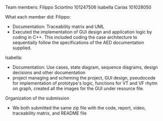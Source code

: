 Team members:
Filippo Sciortino 101247506
Isabella Carias 101028050

What each member did:
Filippo:
* Documentation: Traceability matrix and UML
* Executed the implementation of GUI design and application logic by coding in C++. This included coding the case architecture to sequentially follow the specifications of the AED documentation supplied. 

Isabella:
* Documentation: Use cases, state diagram, sequence diagrams, design decisions and other documentation
* project managing and scheming the project, GUI design, pseudocode for implementation of prototype's logic, functions for VT and VF rhytm on graph, created all the images for the GUI under resource file. 

Organization of the submission
* We both submitted the same zip file with the code, report, video, traceability matrix, and README file

<!--
**comp3004Final/comp3004Final** is a ✨ _special_ ✨ repository because its `README.md` (this file) appears on your GitHub profile.

Here are some ideas to get you started:

- 🔭 I’m currently working on ...
- 🌱 I’m currently learning ...
- 👯 I’m looking to collaborate on ...
- 🤔 I’m looking for help with ...
- 💬 Ask me about ...
- 📫 How to reach me: ...
- 😄 Pronouns: ...
- ⚡ Fun fact: ...
-->
